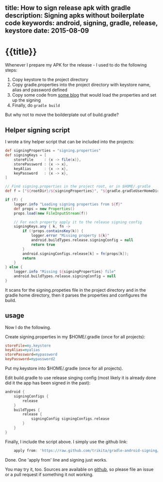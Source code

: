 title: How to sign release apk with gradle
description: Signing apks without boilerplate code
keywords: android, signing, gradle, release, keystore
date: 2015-08-09
---
# {{title}}

Whenever I prepare my APK for the release - I used to do the following steps:

1. Copy keystore to the project directory
2. Copy gradle.properties into the project directory with keystore name, alias
	 and password defined
3. Copy some code from [some blog][1] that would load the properties and set up
	 the signing
4. Finally, do `gradle build`

But why not to move the boilderplate out of build.gradle?

## Helper signing script

I wrote a tiny helper script that can be included into the projects:

``` gradle
def signingProperties = "signing.properties"
def signingKeys = [
	storeFile     : {x -> file(x)},
	storePassword : {x -> x},
	keyAlias      : {x -> x},
	keyPassword   : {x -> x},
]

// Find signing.properties in the project root, or in $HOME/.gradle
def f = ["${rootDir}/${signingProperties}", "${gradle.gradleUserHomeDir}/${signingProperties}"].find { file(it).exists() }

if (f) {
	logger.info "Loading signing properties from ${f}"
	def props = new Properties()
	props.load(new FileInputStream(f))

	// For each property apply it to the release signing config
	signingKeys.any { k, fn ->
		if (!props.containsKey(k)) {
			logger.error "Missing property ${k}"
			android.buildTypes.release.signingConfig = null
			return true
		}
		android.signingConfigs.release[k] = fn(props[k]);
		return
	}
} else {
	logger.info "Missing ${signingProperties} file"
	android.buildTypes.release.signingConfig = null
}
```

It scans for the signing.propeties file in the project directory and in the
gradle home directory, then it parses the properties and configures the build.

## usage

Now I do the following.

Create signing.properties in my $HOME/.gradle (once for all projects):

``` ini
storeFile=my.keystore
keyAlias=myalias
storePassword=mypassword
keyPassword=mypassword2
```

Put my.keystore into $HOME/.gradle (once for all projects).

Edit build.gradle to use release singing config (most likely it is already done
did it the app has been signed in the past):

``` gradle
android {
	signingConfigs {
		release
	}
	buildTypes {
		release {
			signingConfig signingConfigs.release
		}
	}
}
```

Finally, I include the script above. I simply use the github link:

``` gradle
	apply from: 'https://raw.github.com/trikita/gradle-android-signing/master/gradle-android-signing.gradle'
```

Done. One 'apply from' line and signing just works.

You may try it, too. Sources are available on [github][2], so please file an
issue or a pull request if something it not working.

[1]: https://www.timroes.de/2013/09/22/handling-signing-configs-with-gradle/
<!--http://tools.android.com/tech-docs/new-build-system/user-guide#TOC-Signing-Configurations-->
[2]: https://github.com/trikita/gradle-android-signing
